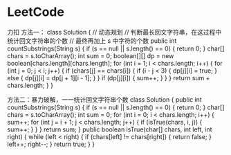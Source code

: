 # LeetCode
力扣
方法一：
class Solution {
    // 动态规划
    // 判断最长回文字符串，在这过程中统计回文字符串的个数
    // 最终再加上 s 中字符的个数
    public int countSubstrings(String s) {
        if (s == null || s.length() == 0) {
            return 0;
        }
        char[] chars = s.toCharArray();
        int sum = 0;
        boolean[][] dp = new boolean[chars.length][chars.length];
        for (int i = 1; i < chars.length; i++) {
            for (int j = 0; j < i; j++) {
                if (chars[j] == chars[i]) {
                    if (i - j < 3) {
                        dp[j][i] = true;
                    } else {
                        dp[j][i] = dp[j + 1][i - 1];
                    }
                }
                if (dp[j][i]) {
                    sum++;
                }
            }
        }
        return sum + chars.length;
    }
}

方法二：暴力破解，一一统计回文字符串个数
class Solution {
    public int countSubstrings(String s) {
        if (s == null || s.length() == 0) {
            return 0;
        }
        char[] chars = s.toCharArray();
        int sum = 0;
        for (int i = 0; i < chars.length; i++) {
            sum++;
            for (int j = i + 1; j < chars.length; j++) {
                if (isTrue(chars, i, j)) {
                    sum++;
                }
            }
        }
        return sum;
    }
    public boolean isTrue(char[] chars, int left, int right) {
        while (left < right) {
            if (chars[left] != chars[right]) {
                return false;
            }
            left++;
            right--;
        }
        return true;
    }
}
